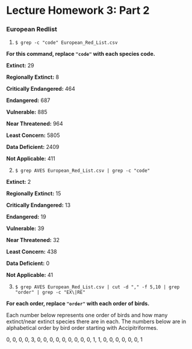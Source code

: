 # Lecture Homework 3: Part 2

### European Redlist


1. `$ grep -c "code" European_Red_List.csv`

 **For this command, replace `"code"` with each species code.**

 **Extinct:** 29

 **Regionally Extinct:** 8

 **Critically Endangered:** 464

 **Endangered:** 687

 **Vulnerable:** 885

 **Near Threatened:** 964

 **Least Concern:** 5805

 **Data Deficient:** 2409

 **Not Applicable:** 411

2. `$ grep AVES European_Red_List.csv | grep -c "code"`

 **Extinct:** 2

 **Regionally Extinct:** 15

 **Critically Endangered:** 13

 **Endangered:** 19

 **Vulnerable:** 39

 **Near Threatened:** 32

 **Least Concern:** 438

 **Data Deficient:** 0

 **Not Applicable:** 41

3. `$ grep AVES European_Red_List.csv | cut -d "," -f 5,10 | grep "order" | grep -c "EX\|RE"`

 **For each order, replace `"order"` with each order of birds.**

 Each number below represents one order of birds and how many extinct/near extinct species there are in each. The numbers below are in alphabetical order by bird order starting with Accipitriformes.

 0, 0, 0, 0, 3, 0, 0, 0, 0, 0, 0, 0, 0, 0, 1, 1, 0, 0, 0, 0, 0, 0, 1
